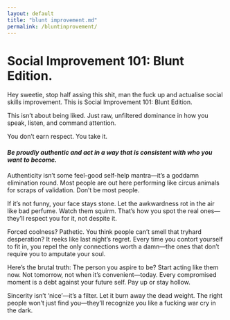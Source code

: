 ```yaml
---
layout: default
title: "blunt improvement.md"
permalink: /bluntinprovement/
---
```


# Social Improvement 101: Blunt Edition.

Hey sweetie, stop half assing this shit, man the fuck up and actualise social skills improvement. This is Social Improvement 101: Blunt Edition.

This isn’t about being liked. Just raw, unfiltered dominance in how you speak, listen, and command attention.

You don’t earn respect. You take it.

#### *Be proudly authentic and act in a way that is consistent with who you want to become.*

Authenticity isn’t some feel-good self-help mantra—it’s a goddamn elimination round. Most people are out here performing like circus animals for scraps of validation. Don’t be most people.

If it’s not funny, your face stays stone. Let the awkwardness rot in the air like bad perfume. Watch them squirm. That’s how you spot the real ones—they’ll respect you for it, not despite it.

Forced coolness? Pathetic. You think people can’t smell that tryhard desperation? It reeks like last night’s regret. Every time you contort yourself to fit in, you repel the only connections worth a damn—the ones that don’t require you to amputate your soul.

Here’s the brutal truth: The person you aspire to be? Start acting like them now. Not tomorrow, not when it’s convenient—today. Every compromised moment is a debt against your future self. Pay up or stay hollow.

Sincerity isn’t ‘nice’—it’s a filter. Let it burn away the dead weight. The right people won’t just find you—they’ll recognize you like a fucking war cry in the dark.
